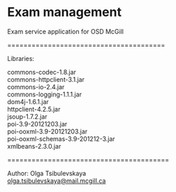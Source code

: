 Exam management
=======================================

Exam service application for OSD McGill

=======================================

Libraries:

commons-codec-1.8.jar <br />
commons-httpclient-3.1.jar <br />
commons-io-2.4.jar <br />
commons-logging-1.1.1.jar <br />
dom4j-1.6.1.jar <br />
httpclient-4.2.5.jar <br />
jsoup-1.7.2.jar <br />
poi-3.9-20121203.jar <br />
poi-ooxml-3.9-20121203.jar <br />
poi-ooxml-schemas-3.9-201212-3.jar <br />
xmlbeans-2.3.0.jar <br />

========================================

Author: Olga Tsibulevskaya <br />
olga.tsibulevskaya@mail.mcgill.ca
